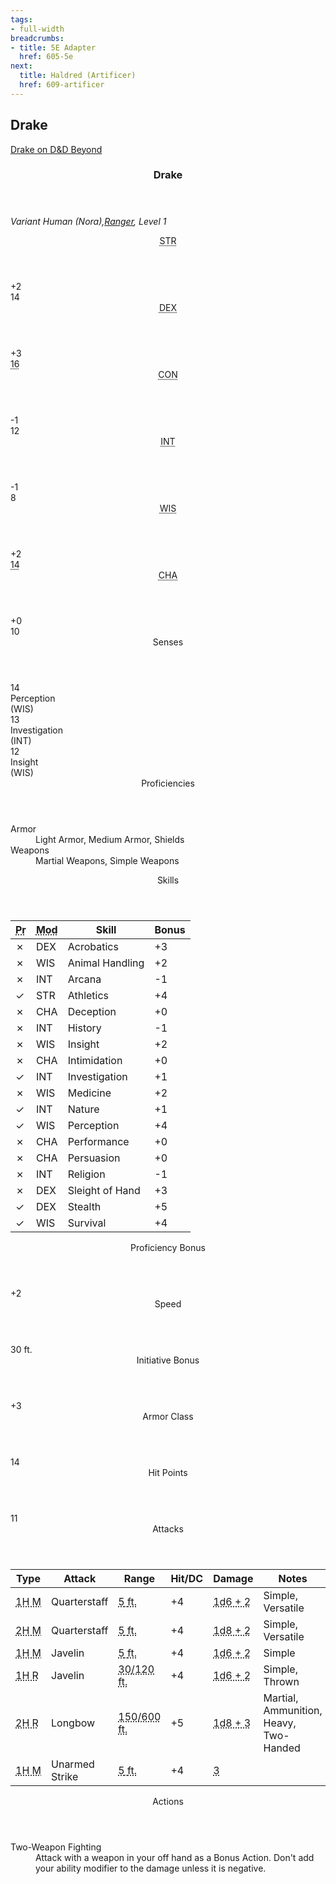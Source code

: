 ```yaml
---
tags:
- full-width
breadcrumbs:
- title: 5E Adapter
  href: 605-5e
next:
  title: Haldred (Artificer)
  href: 609-artificer
---
```


<!-- +template book iaso dnd5e-pc-stats character="Drake" -->

<h2>Drake</h2>
<p><a href="https://ddb.ac/characters/32277744/76gvfH" rel="external">Drake on D&D Beyond</a></p>
<div class="dnd5e-pc-block stat-block">
	<article>
		<header class="name">
			<h3 class="title"><span class="word" markdown="1">
Drake
</span></h3>
		</header>
		<p class="size-and-type">
			<em>Variant Human (Nora),<a href="https://www.dndbeyond.com/classes/ranger" rel="external" title="Ranger on D&D Beyond">Ranger</a>, Level 1</em>
		</p>
		<section class="stats">
			<div class="stat block">
				<header class="label"><abbr title="Strength">STR</abbr></header>
				<div class="modifier">+2</div>
				<div class="value legend">14</div>
			</div>
			<div class="stat block">
				<header class="label"><abbr title="Dexterity">DEX</abbr></header>
				<div class="modifier">+3</div>
				<div class="value legend"><abbr title="Base 15, +1 for Variant Human">16</abbr></div>
			</div>
			<div class="stat block">
				<header class="label"><abbr title="Constitution">CON</abbr></header>
				<div class="modifier">-1</div>
				<div class="value legend">12</div>
			</div>
			<div class="stat block">
				<header class="label"><abbr title="Intelligence">INT</abbr></header>
				<div class="modifier">-1</div>
				<div class="value legend">8</div>
			</div>
			<div class="stat block">
				<header class="label"><abbr title="Wisdom">WIS</abbr></header>
				<div class="modifier">+2</div>
				<div class="value legend"><abbr title="Base 12, +1 for Variant Human">14</abbr></div>
			</div>
			<div class="stat block">
				<header class="label"><abbr title="Charisma">CHA</abbr></header>
				<div class="modifier">+0</div>
				<div class="value legend">10</div>
			</div>
		</section>
		<section class="senses block">
			<header class="label">Senses</header>
			<div class="group">
				<div class="sense">
					<div class="value">14</div>
					<div class="title">Perception</div>
					<div class="based-on">(WIS)</div>
				</div>
				<div class="sense">
					<div class="value">13</div>
					<div class="title">Investigation</div>
					<div class="based-on">(INT)</div>
				</div>
				<div class="sense">
					<div class="value">12</div>
					<div class="title">Insight</div>
					<div class="based-on">(WIS)</div>
				</div>
			</div>
		</section>
		<section class="proficiencies block">
			<header class="label">Proficiencies</header>
			<dl>
				<div class="detailed">
					<dt>Armor</dt>
					<dd>Light Armor, Medium Armor, Shields</dd>
				</div>
				<div class="detailed">
					<dt>Weapons</dt>
					<dd>Martial Weapons, Simple Weapons</dd>
				</div>
			</dl>
		</section>
		<section class="skills block">
			<header class="label">Skills</header>
			<table>
				<thead>
					<tr>
						<th class="proficient"><abbr title="Proficient?">Pr</abbr></th>
						<th class="modifies"><abbr title="Modifies">Mod</abbr></th>
						<th class="skill-name">Skill</th>
						<th class="bonus">Bonus</th>
					</tr>
				</thead>
				<tbody>
					<tr>
						<td class="proficient no">&cross;</td>
						<td class="modifies">DEX</td>
						<td class="skill-name">Acrobatics</td>
						<td class="bonus">+3</td>
					</tr>
					<tr>
						<td class="proficient no">&cross;</td>
						<td class="modifies">WIS</td>
						<td class="skill-name">Animal Handling</td>
						<td class="bonus">+2</td>
					</tr>
					<tr>
						<td class="proficient no">&cross;</td>
						<td class="modifies">INT</td>
						<td class="skill-name">Arcana</td>
						<td class="bonus">-1</td>
					</tr>
					<tr>
						<td class="proficient yes">&check;</td>
						<td class="modifies">STR</td>
						<td class="skill-name">Athletics</td>
						<td class="bonus">+4</td>
					</tr>
					<tr>
						<td class="proficient no">&cross;</td>
						<td class="modifies">CHA</td>
						<td class="skill-name">Deception</td>
						<td class="bonus">+0</td>
					</tr>
					<tr>
						<td class="proficient no">&cross;</td>
						<td class="modifies">INT</td>
						<td class="skill-name">History</td>
						<td class="bonus">-1</td>
					</tr>
					<tr>
						<td class="proficient no">&cross;</td>
						<td class="modifies">WIS</td>
						<td class="skill-name">Insight</td>
						<td class="bonus">+2</td>
					</tr>
					<tr>
						<td class="proficient no">&cross;</td>
						<td class="modifies">CHA</td>
						<td class="skill-name">Intimidation</td>
						<td class="bonus">+0</td>
					</tr>
					<tr>
						<td class="proficient yes">&check;</td>
						<td class="modifies">INT</td>
						<td class="skill-name">Investigation</td>
						<td class="bonus">+1</td>
					</tr>
					<tr>
						<td class="proficient no">&cross;</td>
						<td class="modifies">WIS</td>
						<td class="skill-name">Medicine</td>
						<td class="bonus">+2</td>
					</tr>
					<tr>
						<td class="proficient yes">&check;</td>
						<td class="modifies">INT</td>
						<td class="skill-name">Nature</td>
						<td class="bonus">+1</td>
					</tr>
					<tr>
						<td class="proficient yes">&check;</td>
						<td class="modifies">WIS</td>
						<td class="skill-name">Perception</td>
						<td class="bonus">+4</td>
					</tr>
					<tr>
						<td class="proficient no">&cross;</td>
						<td class="modifies">CHA</td>
						<td class="skill-name">Performance</td>
						<td class="bonus">+0</td>
					</tr>
					<tr>
						<td class="proficient no">&cross;</td>
						<td class="modifies">CHA</td>
						<td class="skill-name">Persuasion</td>
						<td class="bonus">+0</td>
					</tr>
					<tr>
						<td class="proficient no">&cross;</td>
						<td class="modifies">INT</td>
						<td class="skill-name">Religion</td>
						<td class="bonus">-1</td>
					</tr>
					<tr>
						<td class="proficient no">&cross;</td>
						<td class="modifies">DEX</td>
						<td class="skill-name">Sleight of Hand</td>
						<td class="bonus">+3</td>
					</tr>
					<tr>
						<td class="proficient yes">&check;</td>
						<td class="modifies">DEX</td>
						<td class="skill-name">Stealth</td>
						<td class="bonus">+5</td>
					</tr>
					<tr>
						<td class="proficient yes">&check;</td>
						<td class="modifies">WIS</td>
						<td class="skill-name">Survival</td>
						<td class="bonus">+4</td>
					</tr>
				</tbody>
			</table>
		</section>
		<section class="proficiency-bonus block">
			<header class="label">Proficiency Bonus</header>
			<div class="value">+2</div>
		</section>
		<section class="walking-speed block">
			<header class="label">Speed</header>
			<div class="value"><span class="scalar">30</span> <span class="measure">ft.</span></div>
		</section>
		<section class="initiative block">
			<header class="label">Initiative Bonus</header>
			<div class="value">+3</div>
		</section>
		<section class="armor-class block">
			<header class="label">Armor Class</header>
			<div class="value">14</div>
		</section>
		<section class="hit-points block">
			<header class="label">Hit Points</header>
			<div class="value">11</div>
		</section>
		<section class="attacks block">
			<header class="label">Attacks</header>
			<table>
				<thead>
					<tr>
						<th class="type">Type</th>
						<th class="attack">Attack</th>
						<th class="range">Range</th>
						<th class="hit">Hit/DC</th>
						<th class="damage">Damage</th>
						<th class="notes">Notes</th>
					</tr>
				</thead>
				<tbody>
					<tr>
						<td class="type"><abbr class="melee" title="Melee">1H&nbsp;M</abbr></td>
						<td class="attack">Quarterstaff</td>
						<td class="range">
							<abbr title="Reach"><span class="scalar reach">5</span> <span class="measure">ft.</span></abbr>
						</td>
						<td class="hit">+4</td>
						<td class="damage"><abbr class="bludgeoning" title="Bludgeoning">1d6&nbsp;+&nbsp;2</abbr></td>
						<td class="notes">Simple, Versatile</td>
					</tr>
					<tr>
						<td class="type"><abbr class="melee" title="Melee">2H&nbsp;M</abbr></td>
						<td class="attack">Quarterstaff</td>
						<td class="range">
							<abbr title="Reach"><span class="scalar reach">5</span> <span class="measure">ft.</span></abbr>
						</td>
						<td class="hit">+4</td>
						<td class="damage"><abbr class="bludgeoning" title="Bludgeoning">1d8&nbsp;+&nbsp;2</abbr></td>
						<td class="notes">Simple, Versatile</td>
					</tr>
					<tr>
						<td class="type"><abbr class="melee" title="Melee">1H&nbsp;M</abbr></td>
						<td class="attack">Javelin</td>
						<td class="range">
							<abbr title="Reach"><span class="scalar reach">5</span> <span class="measure">ft.</span></abbr>
						</td>
						<td class="hit">+4</td>
						<td class="damage"><abbr class="piercing" title="Piercing">1d6&nbsp;+&nbsp;2</abbr></td>
						<td class="notes">Simple</td>
					</tr>
					<tr>
						<td class="type"><abbr class="ranged" title="Ranged">1H&nbsp;R</abbr></td>
						<td class="attack">Javelin</td>
						<td class="range">
							<abbr title="Range"><span class="scalar range">30/120</span> <span class="measure">ft.</span></abbr>
						</td>
						<td class="hit">+4</td>
						<td class="damage"><abbr class="piercing" title="Piercing">1d6&nbsp;+&nbsp;2</abbr></td>
						<td class="notes">Simple, Thrown</td>
					</tr>
					<tr>
						<td class="type"><abbr class="ranged" title="Ranged">2H&nbsp;R</abbr></td>
						<td class="attack">Longbow</td>
						<td class="range">
							<abbr title="Range"><span class="scalar range">150/600</span> <span class="measure">ft.</span></abbr>
						</td>
						<td class="hit">+5</td>
						<td class="damage"><abbr class="piercing" title="Piercing">1d8&nbsp;+&nbsp;3</abbr></td>
						<td class="notes">Martial, Ammunition, Heavy, Two-Handed</td>
					</tr>
					<tr>
						<td class="type"><abbr class="melee" title="Melee">1H&nbsp;M</abbr></td>
						<td class="attack">Unarmed Strike</td>
						<td class="range">
							<abbr title="Reach"><span class="scalar reach">5</span> <span class="measure">ft.</span></abbr>
						</td>
						<td class="hit">+4</td>
						<td class="damage"><abbr class="bludgeoning" title="Bludgeoning">3</abbr></td>
						<td class="notes"></td>
					</tr>
				</tbody>
			</table>
		</section>
		<section class="actions block">
			<header class="label">Actions</header>
			<dl>
				<div class="detailed">
					<dt>Two-Weapon Fighting</dt>
					<dd markdown="1">
Attack with a weapon in your off hand as a Bonus Action. Don't add your ability modifier to the damage unless it is negative.
</dd>
				</div>
			</dl>
		</section>
	</article>
</div>

<!-- -template book iaso dnd5e-pc-stats -->
